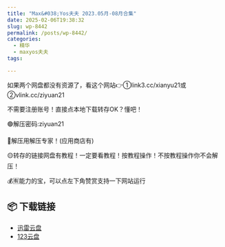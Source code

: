 ```yaml
---
title: "Max&#038;Yos夫夫 2023.05月-08月合集"
date: 2025-02-06T19:38:32
slug: wp-8442
permalink: /posts/wp-8442/
categories:
  - 精华
  - maxyos夫夫
tags:

---
```


如果两个网盘都没有资源了，看这个网站👉①link3.cc/xianyu21或②vlink.cc/ziyuan21

不需要注册账号！直接点本地下载转存OK？懂吧！

🟢解压密码:ziyuan21

🔵解压用解压专家！(应用商店有)

🟡转存的链接网盘有教程！一定要看教程！按教程操作！不按教程操作你不会解压！

💰🈶能力的宝，可以点左下角赞赏支持一下网站运行

## 📦 下载链接
- [迅雷云盘](https://blziyuan21.com/pay-download/8442?key=a49a46c703&down_id=0)
- [123云盘](https://blziyuan21.com/pay-download/8442?key=a49a46c703&down_id=1)

